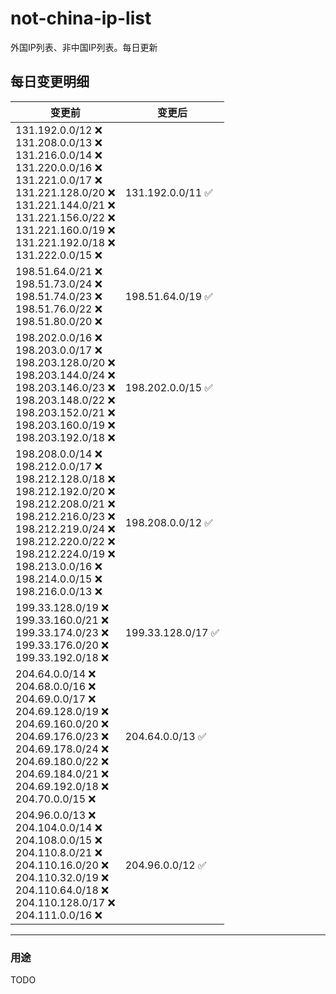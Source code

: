 # not-china-ip-list
外国IP列表、非中国IP列表。每日更新

每日变更明细
--------------------
|  变更前   | 变更后 |
|  ----  | ----  |
|  131.192.0.0/12 :x: <br> 131.208.0.0/13 :x: <br> 131.216.0.0/14 :x: <br> 131.220.0.0/16 :x: <br> 131.221.0.0/17 :x: <br> 131.221.128.0/20 :x: <br> 131.221.144.0/21 :x: <br> 131.221.156.0/22 :x: <br> 131.221.160.0/19 :x: <br> 131.221.192.0/18 :x: <br> 131.222.0.0/15 :x: <br> | 131.192.0.0/11 :white_check_mark: | 
|  198.51.64.0/21 :x: <br> 198.51.73.0/24 :x: <br> 198.51.74.0/23 :x: <br> 198.51.76.0/22 :x: <br> 198.51.80.0/20 :x: <br> | 198.51.64.0/19 :white_check_mark: | 
|  198.202.0.0/16 :x: <br> 198.203.0.0/17 :x: <br> 198.203.128.0/20 :x: <br> 198.203.144.0/24 :x: <br> 198.203.146.0/23 :x: <br> 198.203.148.0/22 :x: <br> 198.203.152.0/21 :x: <br> 198.203.160.0/19 :x: <br> 198.203.192.0/18 :x: <br> | 198.202.0.0/15 :white_check_mark: | 
|  198.208.0.0/14 :x: <br> 198.212.0.0/17 :x: <br> 198.212.128.0/18 :x: <br> 198.212.192.0/20 :x: <br> 198.212.208.0/21 :x: <br> 198.212.216.0/23 :x: <br> 198.212.219.0/24 :x: <br> 198.212.220.0/22 :x: <br> 198.212.224.0/19 :x: <br> 198.213.0.0/16 :x: <br> 198.214.0.0/15 :x: <br> 198.216.0.0/13 :x: <br> | 198.208.0.0/12 :white_check_mark: | 
|  199.33.128.0/19 :x: <br> 199.33.160.0/21 :x: <br> 199.33.174.0/23 :x: <br> 199.33.176.0/20 :x: <br> 199.33.192.0/18 :x: <br> | 199.33.128.0/17 :white_check_mark: | 
|  204.64.0.0/14 :x: <br> 204.68.0.0/16 :x: <br> 204.69.0.0/17 :x: <br> 204.69.128.0/19 :x: <br> 204.69.160.0/20 :x: <br> 204.69.176.0/23 :x: <br> 204.69.178.0/24 :x: <br> 204.69.180.0/22 :x: <br> 204.69.184.0/21 :x: <br> 204.69.192.0/18 :x: <br> 204.70.0.0/15 :x: <br> | 204.64.0.0/13 :white_check_mark: | 
|  204.96.0.0/13 :x: <br> 204.104.0.0/14 :x: <br> 204.108.0.0/15 :x: <br> 204.110.8.0/21 :x: <br> 204.110.16.0/20 :x: <br> 204.110.32.0/19 :x: <br> 204.110.64.0/18 :x: <br> 204.110.128.0/17 :x: <br> 204.111.0.0/16 :x: <br> | 204.96.0.0/12 :white_check_mark: | 

--------------------
### 用途
TODO
